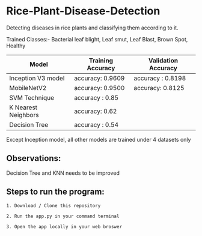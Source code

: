 # Rice-Plant-Disease-Detection

Detecting diseases in rice plants and classifying them according to it.

Trained Classes:- Bacterial leaf blight, Leaf smut, Leaf Blast, Brown Spot, Healthy



| Model  | Training Accuracy | Validation Accuracy | 
| ------------- | ------------- | ------------|
| Inception V3 model  |  accuracy: 0.9609  |   accuracy : 0.8198     | 
| MobileNetV2 |   accuracy: 0.9500    | accuracy: 0.8125   |
| SVM Technique |     accuracy : 0.85            |       |
| K Nearest Neighbors |  accuracy: 0.62      |        |
| Decision Tree |     accuracy :  0.54         |          |


Except Inception model, all other models are trained under 4 datasets only



## Observations:
 
Decision  Tree and KNN needs to be improved



## Steps to run the program:

```
1. Download / Clone this repository
```

```
2. Run the app.py in your command terminal
```

```
3. Open the app locally in your web broswer
```
